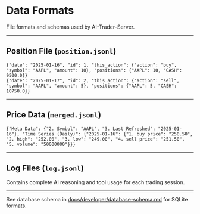# Data Formats

File formats and schemas used by AI-Trader-Server.

---

## Position File (`position.jsonl`)

```jsonl
{"date": "2025-01-16", "id": 1, "this_action": {"action": "buy", "symbol": "AAPL", "amount": 10}, "positions": {"AAPL": 10, "CASH": 9500.0}}
{"date": "2025-01-17", "id": 2, "this_action": {"action": "sell", "symbol": "AAPL", "amount": 5}, "positions": {"AAPL": 5, "CASH": 10750.0}}
```

---

## Price Data (`merged.jsonl`)

```jsonl
{"Meta Data": {"2. Symbol": "AAPL", "3. Last Refreshed": "2025-01-16"}, "Time Series (Daily)": {"2025-01-16": {"1. buy price": "250.50", "2. high": "252.00", "3. low": "249.00", "4. sell price": "251.50", "5. volume": "50000000"}}}
```

---

## Log Files (`log.jsonl`)

Contains complete AI reasoning and tool usage for each trading session.

---

See database schema in [docs/developer/database-schema.md](../developer/database-schema.md) for SQLite formats.
